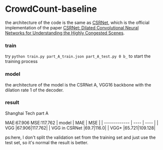 # CrowdCount-baseline

the architecture of the code is the same as [CSRNet](https://arxiv.org/abs/1802.10062), which is the official implementation of the paper [CSRNet: Dilated Convolutional Neural Networks for Understanding the Highly Congested Scenes](https://arxiv.org/abs/1802.10062).

### train
try `python train.py part_A_train.json part_A_test.py 0 b_` to start the training process

### model
the architecture of the model is the CSRNet A, VGG16 backbone with the dilation rate 1 of the decoder.

### result
Shanghai Tech part A

MAE:67.906  MSE:117.762
| model         | MAE  | MSE  |
| ------------- | ---- | ---- |
| VGG           |67.906|117.762|
| VGG in CSRNet |69.7|116.0|
| VGG*          |65.721|109.128|

ps:here, I don't split the validation set from the training set and just use the test set, so it's normal the result is better.
